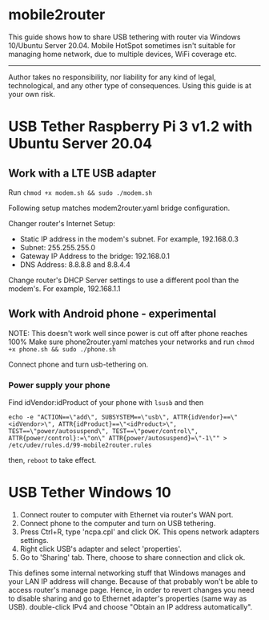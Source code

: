 # mobile2router

This guide shows how to share USB tethering with router via Windows 10/Ubuntu Server 20.04. Mobile HotSpot sometimes isn't suitable for managing home network, due to multiple devices, WiFi coverage etc.

---

Author takes no responsibility, nor liability for any kind of legal, technological, and any other type of consequences. Using this guide is at your own risk.


# USB Tether Raspberry Pi 3 v1.2 with Ubuntu Server 20.04
## Work with a LTE USB adapter
Run `chmod +x modem.sh && sudo ./modem.sh`

Following setup matches modem2router.yaml bridge configuration.

Changer router's Internet Setup:
- Static IP address in the modem's subnet. For example, 192.168.0.3
- Subnet: 255.255.255.0
- Gateway IP Address to the bridge: 192.168.0.1
- DNS Address: 8.8.8.8 and 8.8.4.4

Change router's DHCP Server settings to use a different pool than the modem's. For example, 192.168.1.1


## Work with Android phone - experimental
NOTE: This doesn't work well since power is cut off after phone reaches 100%
Make sure phone2router.yaml matches your networks and run `chmod +x phone.sh && sudo ./phone.sh`

Connect phone and turn usb-tethering on.

### Power supply your phone
Find idVendor:idProduct of your phone with `lsusb` and then
```
echo -e "ACTION==\"add\", SUBSYSTEM==\"usb\", ATTR{idVendor}==\"<idVendor>\", ATTR{idProduct}==\"<idProduct>\", TEST==\"power/autosuspend\", TEST==\"power/control\", ATTR{power/control}:=\"on\" ATTR{power/autosuspend}=\"-1\"" > /etc/udev/rules.d/99-mobile2router.rules
```
then, `reboot` to take effect.

# USB Tether Windows 10
1. Connect router to computer with Ethernet via router's WAN port.
2. Connect phone to the computer and turn on USB tethering.
3. Press Ctrl+R, type 'ncpa.cpl' and click OK. This opens network adapters settings.
4. Right click USB's adapter and select 'properties'.
5. Go to 'Sharing' tab. There, choose to share connection and click ok.

This defines some internal networking stuff that Windows manages and your LAN IP address will change. Because of that probably won't be able to access router's manage page. Hence, in order to revert changes you need to disable sharing and go to Ethernet adapter's properties (same way as USB). double-click IPv4 and choose "Obtain an IP address automatically".